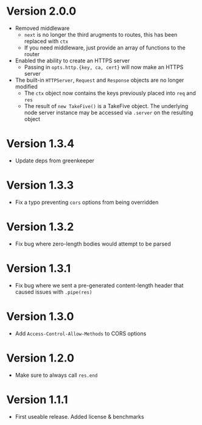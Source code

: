 # Version 2.0.0
* Removed middleware
  * `next` is no longer the third arugments to routes, this has been replaced with `ctx`
  * If you need middleware, just provide an array of functions to the router
* Enabled the ability to create an HTTPS server
  * Passing in `opts.http.{key, ca, cert}` will now make an HTTPS server
* The built-in `HTTPServer`, `Request` and `Response` objects are no longer modified
  * The `ctx` object now contains the keys previously placed into `req` and `res`
  * The result of `new TakeFive()` is a TakeFive object. The underlying node server instance may be accessed via `.server` on the resulting object

# Version 1.3.4
* Update deps from greenkeeper

# Version 1.3.3
* Fix a typo preventing `cors` options from being overridden

# Version 1.3.2
* Fix bug where zero-length bodies would attempt to be parsed

# Version 1.3.1
* Fix bug where we sent a pre-generated content-length header that caused issues with `.pipe(res)`

# Version 1.3.0
* Add `Access-Control-Allow-Methods` to CORS options

# Version 1.2.0
* Make sure to always call `res.end`

# Version 1.1.1
* First useable release. Added license & benchmarks
